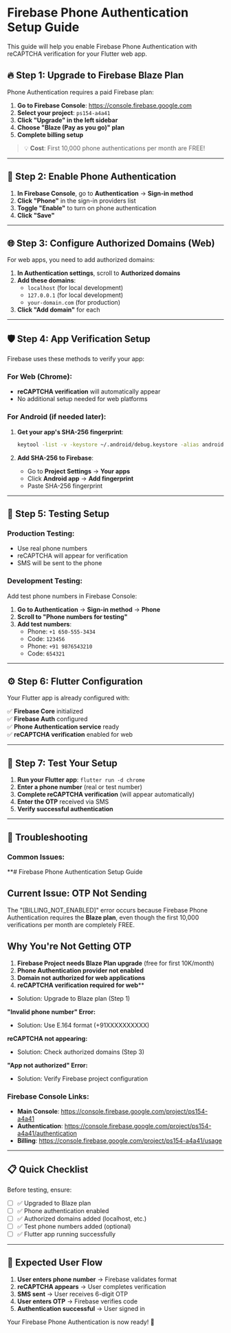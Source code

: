 # Firebase Phone Authentication Setup Guide

This guide will help you enable Firebase Phone Authentication with reCAPTCHA verification for your Flutter web app.

## 🔥 Step 1: Upgrade to Firebase Blaze Plan

Phone Authentication requires a paid Firebase plan:

1. **Go to Firebase Console**: https://console.firebase.google.com
2. **Select your project**: `ps154-a4a41`
3. **Click "Upgrade" in the left sidebar**
4. **Choose "Blaze (Pay as you go)" plan**
5. **Complete billing setup**

> 💡 **Cost**: First 10,000 phone authentications per month are FREE!

---

## 📱 Step 2: Enable Phone Authentication

1. **In Firebase Console**, go to **Authentication** → **Sign-in method**
2. **Click "Phone"** in the sign-in providers list
3. **Toggle "Enable"** to turn on phone authentication
4. **Click "Save"**

---

## 🌐 Step 3: Configure Authorized Domains (Web)

For web apps, you need to add authorized domains:

1. **In Authentication settings**, scroll to **Authorized domains**
2. **Add these domains**:
   - `localhost` (for local development)
   - `127.0.0.1` (for local development)
   - `your-domain.com` (for production)
3. **Click "Add domain"** for each

---

## 🛡️ Step 4: App Verification Setup

Firebase uses these methods to verify your app:

### For Web (Chrome):
- **reCAPTCHA verification** will automatically appear
- No additional setup needed for web platforms

### For Android (if needed later):
1. **Get your app's SHA-256 fingerprint**:
   ```bash
   keytool -list -v -keystore ~/.android/debug.keystore -alias androiddebugkey -storepass android -keypass android
   ```

2. **Add SHA-256 to Firebase**:
   - Go to **Project Settings** → **Your apps**
   - Click **Android app** → **Add fingerprint**
   - Paste SHA-256 fingerprint

---

## 🧪 Step 5: Testing Setup

### Production Testing:
- Use real phone numbers
- reCAPTCHA will appear for verification
- SMS will be sent to the phone

### Development Testing:
Add test phone numbers in Firebase Console:

1. **Go to Authentication** → **Sign-in method** → **Phone**
2. **Scroll to "Phone numbers for testing"**
3. **Add test numbers**:
   - Phone: `+1 650-555-3434`
   - Code: `123456`
   - Phone: `+91 9876543210`
   - Code: `654321`

---

## ⚙️ Step 6: Flutter Configuration

Your Flutter app is already configured with:

✅ **Firebase Core** initialized  
✅ **Firebase Auth** configured  
✅ **Phone Authentication service** ready  
✅ **reCAPTCHA verification** enabled for web

---

## 🚀 Step 7: Test Your Setup

1. **Run your Flutter app**: `flutter run -d chrome`
2. **Enter a phone number** (real or test number)
3. **Complete reCAPTCHA verification** (will appear automatically)
4. **Enter the OTP** received via SMS
5. **Verify successful authentication**

---

## 🐛 Troubleshooting

### Common Issues:

**# Firebase Phone Authentication Setup Guide

## Current Issue: OTP Not Sending
The "[BILLING_NOT_ENABLED]" error occurs because Firebase Phone Authentication requires the **Blaze plan**, even though the first 10,000 verifications per month are completely FREE.

## Why You're Not Getting OTP
1. **Firebase Project needs Blaze Plan upgrade** (free for first 10K/month)
2. **Phone Authentication provider not enabled**
3. **Domain not authorized for web applications**
4. **reCAPTCHA verification required for web****
- Solution: Upgrade to Blaze plan (Step 1)

**"Invalid phone number" Error:**
- Solution: Use E.164 format (+91XXXXXXXXXX)

**reCAPTCHA not appearing:**
- Solution: Check authorized domains (Step 3)

**"App not authorized" Error:**
- Solution: Verify Firebase project configuration

### Firebase Console Links:
- **Main Console**: https://console.firebase.google.com/project/ps154-a4a41
- **Authentication**: https://console.firebase.google.com/project/ps154-a4a41/authentication
- **Billing**: https://console.firebase.google.com/project/ps154-a4a41/usage

---

## 📋 Quick Checklist

Before testing, ensure:

- [ ] ✅ Upgraded to Blaze plan
- [ ] ✅ Phone authentication enabled
- [ ] ✅ Authorized domains added (localhost, etc.)
- [ ] ✅ Test phone numbers added (optional)
- [ ] ✅ Flutter app running successfully

---

## 🎯 Expected User Flow

1. **User enters phone number** → Firebase validates format
2. **reCAPTCHA appears** → User completes verification
3. **SMS sent** → User receives 6-digit OTP
4. **User enters OTP** → Firebase verifies code
5. **Authentication successful** → User signed in

Your Firebase Phone Authentication is now ready! 🎉